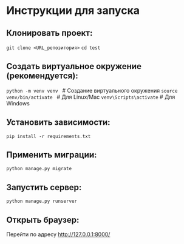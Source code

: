 # Инструкции для запуска

## Клонировать проект:

```git clone <URL_репозитория>```
    ```cd test```

## Создать виртуальное окружение (рекомендуется):

```python -m venv venv ``` # Создание виртуального окружения
```source venv/bin/activate ``` # Для Linux/Mac
```venv\Scripts\activate```  # Для Windows

## Установить зависимости:

```pip install -r requirements.txt```

## Применить миграции:

```python manage.py migrate```

## Запустить сервер:

```python manage.py runserver```

## Открыть браузер:

Перейти по адресу http://127.0.0.1:8000/
